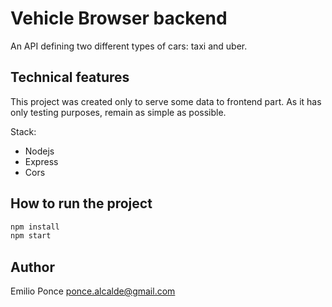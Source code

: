 # Vehicle Browser backend

An API defining two different types of cars: taxi and uber.

## Technical features

This project was created only to serve some data to frontend part. As it has only testing purposes, remain as simple as possible.

Stack:

- Nodejs
- Express
- Cors

## How to run the project

```sh
npm install
npm start
```

## Author

Emilio Ponce
ponce.alcalde@gmail.com
